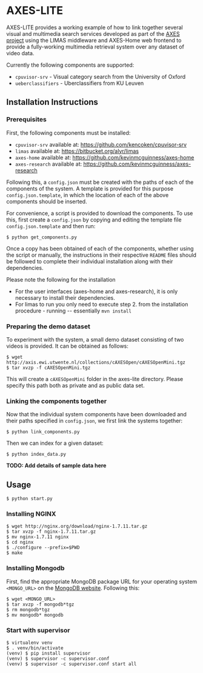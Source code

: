 AXES-LITE
=========

AXES-LITE provides a working example of how to link together several
visual and multimedia search services developed as part of the
[AXES project](http://www.axes-project.eu) using the LIMAS middleware
and AXES-Home web frontend to provide a fully-working multimedia
retrieval system over any dataset of video data.

Currently the following components are supported:

 - `cpuvisor-srv` - Visual category search from the University of Oxford
 - `ueberclassifiers` - Uberclassifiers from KU Leuven

Installation Instructions
-------------------------

### Prerequisites

First, the following components must be installed:

 - `cpuvisor-srv` available at: https://github.com/kencoken/cpuvisor-srv
 - `limas` available at: https://bitbucket.org/alyr/limas
 - `axes-home` available at: https://github.com/kevinmcguinness/axes-home
 - `axes-research` available at: https://github.com/kevinmcguinness/axes-research

Following this, a `config.json` must be created with the paths of
each of the components of the system. A template is provided for this purpose
`config.json.template`, in which the location of each of the above
components should be inserted.

For convenience, a script is provided to download the components. To use this,
first create a `config.json` by copying and editing the template file
`config.json.template` and then run:

    $ python get_components.py

Once a copy has been obtained of each of the components, whether using
the script or manually, the instructions in their respective `README` files
should be followed to complete their individual installation along with their
dependencies. 

Please note the following for the installation
* For the user interfaces (axes-home and axes-research), it is
 only necessary to install their dependencies. 
* For limas to run you only need to execute step 2. from the installation procedure -
 running -- essentially ``mvn install`` 

### Preparing the demo dataset

To experiment with the system, a small demo dataset consisting of two videos
is provided. It can be obtained as follows:

    $ wget http://axis.ewi.utwente.nl/collections/cAXESOpen/cAXESOpenMini.tgz
    $ tar xvzp -f cAXESOpenMini.tgz

This will create a `cAXESOpenMini` folder in the axes-lite directory. Please
specify this path both as private and as public data set.

### Linking the components together

Now that the individual system components have been downloaded and their paths
specified in `config.json`, we first link the systems together:

    $ python link_components.py

Then we can index for a given dataset:

    $ python index_data.py

**TODO: Add details of sample data here**

Usage
-----

    $ python start.py

### Installing NGINX

    $ wget http://nginx.org/download/nginx-1.7.11.tar.gz
    $ tar xvzp -f nginx-1.7.11.tar.gz
    $ mv nginx-1.7.11 nginx
    $ cd nginx
    $ ./configure --prefix=$PWD
    $ make

### Installing Mongodb

First, find the appropriate MongoDB package URL for your operating system `<MONGO_URL>`
on the [MongoDB website](https://www.mongodb.org/downloads). Following this:

    $ wget <MONGO_URL>
    $ tar xvzp -f mongodb*tgz
    $ rm mongodb*tgz
    $ mv mongodb* mongodb


### Start with supervisor

    $ virtualenv venv
    $ . venv/bin/activate
    (venv) $ pip install supervisor
    (venv) $ supervisor -c supervisor.conf
    (venv) $ supervisor -c supervisor.conf start all
